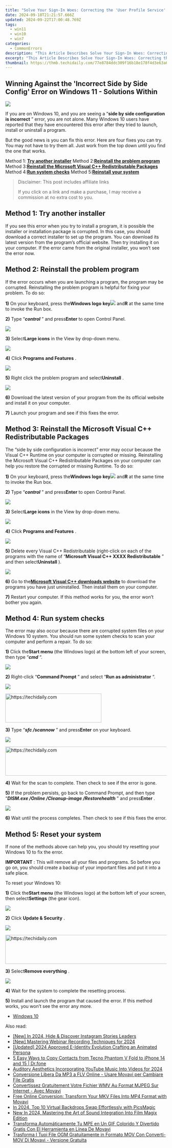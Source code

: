 ```yaml
---
title: "Solve Your Sign-In Woes: Correcting the 'User Profile Service' Error on Windows 10 and 11 Computers"
date: 2024-09-18T21:21:57.666Z
updated: 2024-09-22T17:00:48.769Z
tags:
  - win11
  - win10
  - win7
categories:
  - CommonErrors
description: "This Article Describes Solve Your Sign-In Woes: Correcting the 'User Profile Service' Error on Windows 10 and 11 Computers"
excerpt: "This Article Describes Solve Your Sign-In Woes: Correcting the 'User Profile Service' Error on Windows 10 and 11 Computers"
thumbnail: https://thmb.techidaily.com/77e8784ddc309f16b18e178f4d3e63a6403d2aa17fe34379a326a19828af27af.jpg
---
```


## Winning Against the 'Incorrect Side by Side Config' Error on Windows 11 - Solutions Within

![](https://images.drivereasy.com/wp-content/uploads/2017/09/img_59b64b033a4cc.png)

 If you are on Windows 10, and you are seeing a “**side by side configuration is incorrect** ” error, you are not alone. Many Windows 10 users have reported that they have encountered this error after they tried to launch, install or uninstall a program.

 But the good news is you can fix this error. Here are four fixes you can try. You may not have to try them all. Just work from the top down until you find the one that works.

 Method 1: **[Try another installer](https://tools.techidaily.com/drivereasy/download/)**
 Method 2:[**Reinstall the problem program**](https://tools.techidaily.com/drivereasy/download/)
 Method 3:[**Reinstall the Microsoft Visual C++ Redistributable Packages**](https://tools.techidaily.com/drivereasy/download/)
 Method 4:[**Run system checks**](https://tools.techidaily.com/drivereasy/download/)
 Method 5:[**Reinstall your system**](https://tools.techidaily.com/drivereasy/download/)

>  Disclaimer: This post includes affiliate links
>
>  If you click on a link and make a purchase, I may receive a commission at no extra cost to you.
>

  
## Method 1: Try another installer

 If you see this error when you try to install a program, it is possible the installer or installation package is corrupted. In this case, you should download a correct installer to set up the program. You can download its latest version from the program’s official website. Then try installing it on your computer. If the error came from the original installer, you won’t see the error now.  
  
## Method 2: Reinstall the problem program

 If the error occurs when you are launching a program, the program may be corrupted. Reinstalling the problem program is helpful for fixing your problem. To do so:

**1)** On your keyboard, press the**Windows logo**   **key![](https://images.drivereasy.com/wp-content/uploads/2017/08/img_59a516b53b983.png)**  and**R** at the same time to invoke the Run box.

**2)** Type “_**control**_ ” and press**Enter** to open Control Panel.

![](https://images.drivereasy.com/wp-content/uploads/2017/09/img_59b609e2cee18.png)

**3)** Select**Large icons** in the View by drop-down menu.

![](https://images.drivereasy.com/wp-content/uploads/2017/09/img_59b60a8beffe8.jpg)

**4)** Click **Programs and Features** .

![](https://images.drivereasy.com/wp-content/uploads/2017/09/img_59b60b6ea986e.jpg)

**5)** Right click the problem program and select**Uninstall** .

![](https://images.drivereasy.com/wp-content/uploads/2017/09/img_59b650d50f878.png)

**6)**  Download the latest version of your program from the its official website and install it on your computer.

**7)** Launch your program and see if this fixes the error.  
  
## Method 3: Reinstall the Microsoft Visual C++ Redistributable Packages

 The “side by side configuration is incorrect” error may occur because the Visual C++ Runtime on your computer is corrupted or missing. Reinstalling the Microsoft Visual C++ Redistributable Packages on your computer can help you restore the corrupted or missing Runtime. To do so:

**1)** On your keyboard, press the**Windows logo**   **key![](https://images.drivereasy.com/wp-content/uploads/2017/08/img_59a516b53b983.png)**  and**R** at the same time to invoke the Run box.

**2)** Type “_**control**_ ” and press**Enter** to open Control Panel.

![](https://images.drivereasy.com/wp-content/uploads/2017/09/img_59b609e2cee18.png)

**3)** Select**Large icons** in the View by drop-down menu.

![](https://images.drivereasy.com/wp-content/uploads/2017/09/img_59b60a8beffe8.jpg)

**4)** Click **Programs and Features** .

![](https://images.drivereasy.com/wp-content/uploads/2017/09/img_59b60b6ea986e.jpg)

**5)** Delete every Visual C++ Redistributable (right-click on each of the programs with the name of “**Microsoft Visual C++ XXXX Redistributable** ” and then select**Uninstall** ).

![](https://images.drivereasy.com/wp-content/uploads/2017/09/img_59b6556f6ddfc.png)

**6)**  Go to the[**Microsoft Visual C++ downloads website**](https://support.microsoft.com/help/2977003/the-latest-supported-visual-c-downloads) to download the programs you have just uninstalled. Then install them on your computer.

**7)** Restart your computer. If this method works for you, the error won’t bother you again.  
  
## Method 4: Run system checks

 The error may also occur because there are corrupted system files on your Windows 10 system. You should run some system checks to scan your computer and perform a repair. To do so:

**1)**  Click the**Start menu** (the Windows logo) at the bottom left of your screen, then type “**_cmd_** “.

![](https://images.drivereasy.com/wp-content/uploads/2017/09/img_59b7455a57b7b.png)

**2)** Right-click “**Command Prompt** ” and select “**Run as administrator** “.

![](https://images.drivereasy.com/wp-content/uploads/2017/09/img_59b75954000f6.png)

<!-- affiliate ads begin -->
<a href="https://aligracehair.sjv.io/c/5597632/1938693/19272" target="_top" id="1938693">
  <img src="//a.impactradius-go.com/display-ad/19272-1938693" border="0" alt="https://techidaily.com" width="300" height="90"/>
</a>
<img height="0" width="0" src="https://aligracehair.sjv.io/i/5597632/1938693/19272" style="position:absolute;visibility:hidden;" border="0" />
<!-- affiliate ads end -->

**3)** Type “_**sfc /scannow**_ ” and press**Enter** on your keyboard.

![](https://images.drivereasy.com/wp-content/uploads/2017/09/img_59b74672c10aa.png)

<!-- affiliate ads begin -->
<a href="https://appsumo.8odi.net/c/5597632/2151882/7443" target="_top" id="2151882">
  <img src="//a.impactradius-go.com/display-ad/7443-2151882" border="0" alt="https://techidaily.com" width="600" height="90"/>
</a>
<img height="0" width="0" src="https://appsumo.8odi.net/i/5597632/2151882/7443" style="position:absolute;visibility:hidden;" border="0" />
<!-- affiliate ads end -->

**4)** Wait for the scan to complete. Then check to see if the error is gone.

**5)**  If the problem persists, go back to Command Prompt, and then type “_**DISM.exe /Online /Cleanup-image /Restorehealth**_ ” and press**Enter** .

![](https://images.drivereasy.com/wp-content/uploads/2017/09/img_59b747c6a5bfe.png)

**6)**  Wait until the process completes. Then check to see if this fixes the error.  
  
## Method 5: Reset your system

 If none of the methods above can help you, you should try resetting your Windows 10 to fix the error.

**IMPORTANT** : This will remove all your files and programs. So before you go on, you should create a backup of your important files and put it into a safe place.

To reset your Windows 10:

**1)** Click the**Start menu** (the Windows logo) at the bottom left of your screen, then select**Settings** (the gear icon).

![](https://images.drivereasy.com/wp-content/uploads/2017/09/img_59b74c521d0cb.png)

**2)** Click **Update & Security** .

![](https://images.drivereasy.com/wp-content/uploads/2017/09/img_59b74c8d75b01.png)

<!-- affiliate ads begin -->
<a href="https://appsumo.8odi.net/c/5597632/2118322/7443" target="_top" id="2118322">
  <img src="//a.impactradius-go.com/display-ad/7443-2118322" border="0" alt="https://techidaily.com" width="728" height="90"/>
</a>
<img height="0" width="0" src="https://appsumo.8odi.net/i/5597632/2118322/7443" style="position:absolute;visibility:hidden;" border="0" />
<!-- affiliate ads end -->

**3)** Select**Remove everything** .

![](https://images.drivereasy.com/wp-content/uploads/2017/09/img_59b74e3feb5d0.png)

**4)** Wait for the system to complete the resetting process.

**5)** Install and launch the program that caused the error. If this method works, you won’t see the error any more.

* [Windows 10](https://tools.techidaily.com/drivereasy/download/)

<ins class="adsbygoogle"
     style="display:block"
     data-ad-format="autorelaxed"
     data-ad-client="ca-pub-7571918770474297"
     data-ad-slot="1223367746"></ins>

<ins class="adsbygoogle"
     style="display:block"
     data-ad-client="ca-pub-7571918770474297"
     data-ad-slot="8358498916"
     data-ad-format="auto"
     data-full-width-responsive="true"></ins>

<span class="atpl-alsoreadstyle">Also read:</span>
<div><ul>
<li><a href="https://instagram-video-files.techidaily.com/new-in-2024-hide-and-discover-instagram-stories-leaders/"><u>[New] In 2024, Hide & Discover Instagram Stories Leaders</u></a></li>
<li><a href="https://screen-recording.techidaily.com/new-mastering-webinar-recording-techniques-for-2024/"><u>[New] Mastering Webinar Recording Techniques for 2024</u></a></li>
<li><a href="https://facebook-clips.techidaily.com/updated-2024-approved-e-identity-evolution-crafting-an-animated-persona/"><u>[Updated] 2024 Approved E-Identity Evolution Crafting an Animated Persona</u></a></li>
<li><a href="https://blog-min.techidaily.com/5-easy-ways-to-copy-contacts-from-tecno-phantom-v-fold-to-iphone-14-and-15-drfone-by-drfone-transfer-from-android-transfer-from-android/"><u>5 Easy Ways to Copy Contacts from Tecno Phantom V Fold to iPhone 14 and 15 | Dr.fone</u></a></li>
<li><a href="https://extra-information.techidaily.com/auditory-aesthetics-incorporating-youtube-music-into-videos-for-2024/"><u>Auditory Aesthetics Incorporating YouTube Music Into Videos for 2024</u></a></li>
<li><a href="https://win-howtos.techidaily.com/conversione-libera-da-mp3-a-flv-online-usare-movavi-per-cambiare-file-gratis/"><u>Conversione Libera Da MP3 a FLV Online - Usare Movavi per Cambiare File Gratis</u></a></li>
<li><a href="https://win-howtos.techidaily.com/convertissez-gratuitement-votre-fichier-wmv-au-format-mjpeg-sur-internet-avec-movavi/"><u>Convertissez Gratuitement Votre Fichier WMV Au Format MJPEG Sur Internet - Avec Movavi</u></a></li>
<li><a href="https://win-howtos.techidaily.com/free-online-conversion-transform-your-mkv-files-into-mp4-format-with-movavi/"><u>Free Online Conversion: Transform Your MKV Files Into MP4 Format with Movavi</u></a></li>
<li><a href="https://some-approaches.techidaily.com/in-2024-top-10-virtual-backdrops-swap-effortlessly-with-picsmagic/"><u>In 2024, Top 10 Virtual Backdrops Swap Effortlessly with PicsMagic</u></a></li>
<li><a href="https://audio-editing.techidaily.com/new-in-2024-mastering-the-art-of-sound-integration-into-film-magix-edition/"><u>New In 2024, Mastering the Art of Sound Integration Into Film Magix Edition</u></a></li>
<li><a href="https://win-howtos.techidaily.com/transforma-automaticamente-tu-mpe-en-un-gif-colorido-y-divertido-gratis-con-el-herramienta-en-linea-de-movavi/"><u>Transforma Automáticamente Tu MPE en Un GIF Colorido Y Divertido Gratis Con El Herramienta en Línea De Movavi</u></a></li>
<li><a href="https://win-howtos.techidaily.com/trasforma-i-tuoi-file-ogm-gratuitamente-in-formato-mov-con-converti-mov-di-movavi-versione-gratuita/"><u>Trasforma I Tuoi File OGM Gratuitamente in Formato MOV Con Converti-MOV Di Movavi - Versione Gratuita</u></a></li>
</ul></div>

